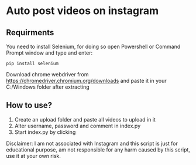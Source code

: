 # Auto post videos on instagram


## Requirments

You need to install Selenium, for doing so open Powershell or Command Prompt window and type and enter:
```
pip install selenium
```

Download chrome webdriver from https://chromedriver.chromium.org/downloads and paste it in your C:/Windows folder after extracting

## How to use?
1) Create an upload folder and paste all videos to upload in it
2) Alter username, password and comment in index.py 
3) Start index.py by clicking 

Disclaimer: I am not associated with Instagram and this script is just for educational purpose, am not responsible for any harm caused by this script, use it at your own risk.
